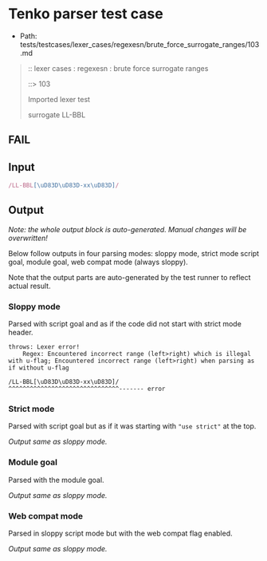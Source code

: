 # Tenko parser test case

- Path: tests/testcases/lexer_cases/regexesn/brute_force_surrogate_ranges/103.md

> :: lexer cases : regexesn : brute force surrogate ranges
>
> ::> 103
>
> Imported lexer test
>
> surrogate LL-BBL

## FAIL

## Input

`````js
/LL-BBL[\uD83D\uD83D-xx\uD83D]/
`````

## Output

_Note: the whole output block is auto-generated. Manual changes will be overwritten!_

Below follow outputs in four parsing modes: sloppy mode, strict mode script goal, module goal, web compat mode (always sloppy).

Note that the output parts are auto-generated by the test runner to reflect actual result.

### Sloppy mode

Parsed with script goal and as if the code did not start with strict mode header.

`````
throws: Lexer error!
    Regex: Encountered incorrect range (left>right) which is illegal with u-flag; Encountered incorrect range (left>right) when parsing as if without u-flag

/LL-BBL[\uD83D\uD83D-xx\uD83D]/
^^^^^^^^^^^^^^^^^^^^^^^^^^^^^^^------- error
`````

### Strict mode

Parsed with script goal but as if it was starting with `"use strict"` at the top.

_Output same as sloppy mode._

### Module goal

Parsed with the module goal.

_Output same as sloppy mode._

### Web compat mode

Parsed in sloppy script mode but with the web compat flag enabled.

_Output same as sloppy mode._
